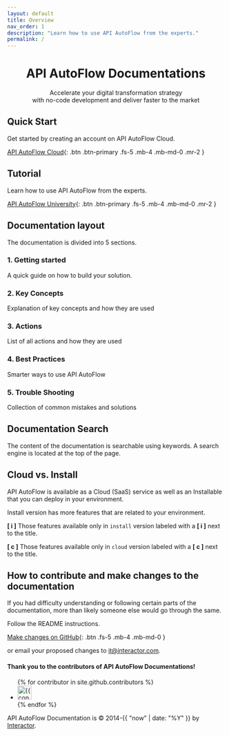 ```yaml
---
layout: default
title: Overview
nav_order: 1
description: "Learn how to use API AutoFlow from the experts."
permalink: /
---
```

<p align="center">
    <h1 align="center">API AutoFlow Documentations</h1>
    <p align="center">Accelerate your digital transformation strategy<br>
    with no-code development and deliver faster to the market</p>
</p>

## Quick Start

Get started by creating an account on API AutoFlow Cloud.

[API AutoFlow Cloud](https://console.apiautoflow.com){: .btn .btn-primary .fs-5 .mb-4 .mb-md-0 .mr-2 }

## Tutorial

Learn how to use API AutoFlow from the experts.

[API AutoFlow University](https://www.apiautoflow.com/video-courses){: .btn .btn-primary .fs-5 .mb-4 .mb-md-0 .mr-2 }

## Documentation layout
The documentation is divided into 5 sections.

### 1. Getting started
A quick guide on how to build your solution.

### 2. Key Concepts
Explanation of key concepts and how they are used

### 3. Actions
List of all actions and how they are used

### 4. Best Practices
Smarter ways to use API AutoFlow

### 5. Trouble Shooting
Collection of common mistakes and solutions

## Documentation Search
The content of the documentation is searchable using keywords. A search engine is located at the top of the page.


## Cloud vs. Install
API AutoFlow is available as a Cloud (SaaS) service as well as an Installable that you can deploy in your environment.

Install version has more features that are related to your environment.

**[ i ]** Those features available only in `install` version labeled with a **[ i ]** next to the title.

**[ c ]** Those features available only in `cloud` version  labeled with a **[ c ]** next to the title.

## How to contribute and make changes to the documentation
If you had difficulty understanding or following certain parts of the documentation, more than likely someone else would go through the same.

Follow the README instructions.

[Make changes on GitHub](https://github.com/API-AutoFlow/Documentations){: .btn .fs-5 .mb-4 .mb-md-0 }

or email your proposed changes to it@interactor.com.

#### Thank you to the contributors of API AutoFlow Documentations!

<ul class="list-style-none">
{% for contributor in site.github.contributors %}
  <li class="d-inline-block mr-1">
     <a href="{{ contributor.html_url }}"><img src="{{ contributor.avatar_url }}" width="32" height="32" alt="{{ contributor.login }}"/></a>
  </li>
{% endfor %}
</ul>


API AutoFlow Documentation is &copy; 2014-{{ "now" | date: "%Y" }} by [Interactor](https://www.interactor.com).
